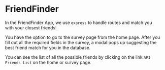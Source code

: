 # FriendFinder
In the FriendFinder App, we use `express` to handle routes and match you with your closest friends!

You have the option to go to the survey page from the home page.  After you fill out all the required fields in the survey, a modal pops up suggesting the best friend match for you in the database.

You can see the list of all the possible friends by clicking on the link `API Friends List` on the home or survey page.